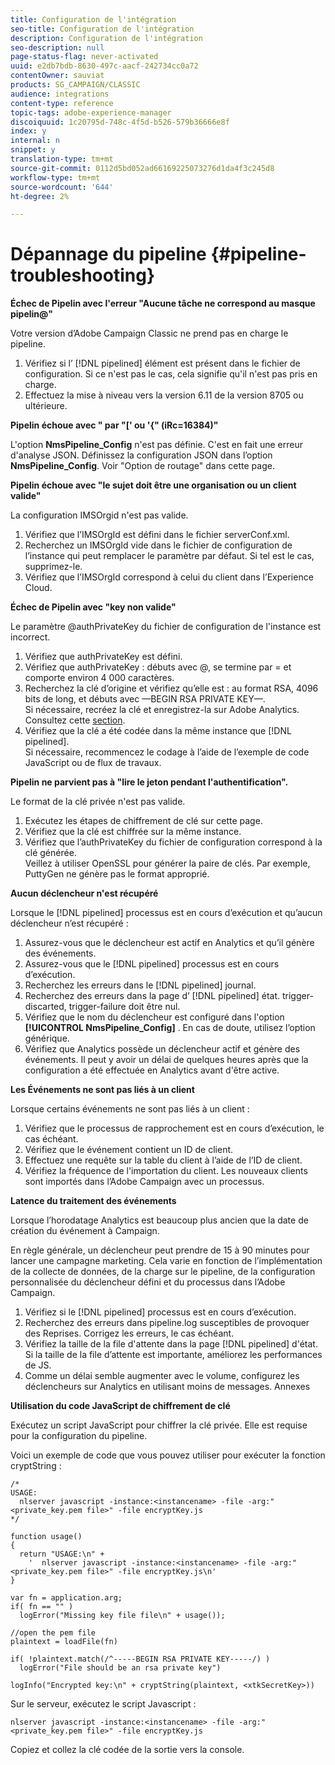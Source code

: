 ```yaml
---
title: Configuration de l'intégration
seo-title: Configuration de l'intégration
description: Configuration de l'intégration
seo-description: null
page-status-flag: never-activated
uuid: e2db7bdb-8630-497c-aacf-242734cc0a72
contentOwner: sauviat
products: SG_CAMPAIGN/CLASSIC
audience: integrations
content-type: reference
topic-tags: adobe-experience-manager
discoiquuid: 1c20795d-748c-4f5d-b526-579b36666e8f
index: y
internal: n
snippet: y
translation-type: tm+mt
source-git-commit: 0112d5bd052ad66169225073276d1da4f3c245d8
workflow-type: tm+mt
source-wordcount: '644'
ht-degree: 2%

---
```



# Dépannage du pipeline {#pipeline-troubleshooting}

**Échec de Pipelin avec l&#39;erreur &quot;Aucune tâche ne correspond au masque pipelin@&quot;**

Votre version d’Adobe Campaign Classic ne prend pas en charge le pipeline.

1. Vérifiez si l’ [!DNL pipelined] élément est présent dans le fichier de configuration. Si ce n&#39;est pas le cas, cela signifie qu&#39;il n&#39;est pas pris en charge.
1. Effectuez la mise à niveau vers la version 6.11 de la version 8705 ou ultérieure.

**Pipelin échoue avec &quot; par &quot;[&#39; ou &#39;{&quot; (iRc=16384)&quot;**

L&#39;option **NmsPipeline_Config** n&#39;est pas définie. C&#39;est en fait une erreur d&#39;analyse JSON.
Définissez la configuration JSON dans l’option **NmsPipeline_Config**. Voir &quot;Option de routage&quot; dans cette page.

**Pipelin échoue avec &quot;le sujet doit être une organisation ou un client valide&quot;**

La configuration IMSOrgid n&#39;est pas valide.

1. Vérifiez que l’IMSOrgId est défini dans le fichier serverConf.xml.
1. Recherchez un IMSOrgId vide dans le fichier de configuration de l’instance qui peut remplacer le paramètre par défaut. Si tel est le cas, supprimez-le.
1. Vérifiez que l’IMSOrgId correspond à celui du client dans l’Experience Cloud.

**Échec de Pipelin avec &quot;key non valide&quot;**

Le paramètre @authPrivateKey du fichier de configuration de l&#39;instance est incorrect.

1. Vérifiez que authPrivateKey est défini.
1. Vérifiez que authPrivateKey : débuts avec @, se termine par = et comporte environ 4 000 caractères.
1. Recherchez la clé d’origine et vérifiez qu’elle est : au format RSA, 4096 bits de long, et débuts avec —BEGIN RSA PRIVATE KEY—.
   <br> Si nécessaire, recréez la clé et enregistrez-la sur Adobe Analytics. Consultez cette [section](../../integrations/using/configuring-pipeline.md#oauth-client-creation).
1. Vérifiez que la clé a été codée dans la même instance que [!DNL pipelined]. <br>Si nécessaire, recommencez le codage à l’aide de l’exemple de code JavaScript ou de flux de travaux.

**Pipelin ne parvient pas à &quot;lire le jeton pendant l&#39;authentification&quot;.**

Le format de la clé privée n&#39;est pas valide.

1. Exécutez les étapes de chiffrement de clé sur cette page.
1. Vérifiez que la clé est chiffrée sur la même instance.
1. Vérifiez que l’authPrivateKey du fichier de configuration correspond à la clé générée. <br>Veillez à utiliser OpenSSL pour générer la paire de clés. Par exemple, PuttyGen ne génère pas le format approprié.

**Aucun déclencheur n&#39;est récupéré**

Lorsque le [!DNL pipelined] processus est en cours d’exécution et qu’aucun déclencheur n’est récupéré :

1. Assurez-vous que le déclencheur est actif en Analytics et qu’il génère des événements.
1. Assurez-vous que le [!DNL pipelined] processus est en cours d’exécution.
1. Recherchez les erreurs dans le [!DNL pipelined] journal.
1. Recherchez des erreurs dans la page d’ [!DNL pipelined] état. trigger-discarted, trigger-failure doit être nul.
1. Vérifiez que le nom du déclencheur est configuré dans l&#39;option **[!UICONTROL NmsPipeline_Config]** . En cas de doute, utilisez l’option générique.
1. Vérifiez que Analytics possède un déclencheur actif et génère des événements. Il peut y avoir un délai de quelques heures après que la configuration a été effectuée en Analytics avant d&#39;être active.

**Les Événements ne sont pas liés à un client**

Lorsque certains événements ne sont pas liés à un client :

1. Vérifiez que le processus de rapprochement est en cours d’exécution, le cas échéant.
1. Vérifiez que le événement contient un ID de client.
1. Effectuez une requête sur la table du client à l’aide de l’ID de client.
1. Vérifiez la fréquence de l&#39;importation du client. Les nouveaux clients sont importés dans l’Adobe Campaign avec un processus.

**Latence du traitement des événements**

Lorsque l’horodatage Analytics est beaucoup plus ancien que la date de création du événement à Campaign.

En règle générale, un déclencheur peut prendre de 15 à 90 minutes pour lancer une campagne marketing. Cela varie en fonction de l’implémentation de la collecte de données, de la charge sur le pipeline, de la configuration personnalisée du déclencheur défini et du processus dans l’Adobe Campaign.

1. Vérifiez si le [!DNL pipelined] processus est en cours d’exécution.
1. Recherchez des erreurs dans pipeline.log susceptibles de provoquer des Reprises. Corrigez les erreurs, le cas échéant.
1. Vérifiez la taille de la file d&#39;attente dans la page [!DNL pipelined] d&#39;état. Si la taille de la file d’attente est importante, améliorez les performances de JS.
1. Comme un délai semble augmenter avec le volume, configurez les déclencheurs sur Analytics en utilisant moins de messages.
Annexes

**Utilisation du code JavaScript de chiffrement de clé**

Exécutez un script JavaScript pour chiffrer la clé privée. Elle est requise pour la configuration du pipeline.

Voici un exemple de code que vous pouvez utiliser pour exécuter la fonction cryptString :

```
/*
USAGE:
  nlserver javascript -instance:<instancename> -file -arg:"<private_key.pem file>" -file encryptKey.js
*/
 
function usage()
{
  return "USAGE:\n" +
    '  nlserver javascript -instance:<instancename> -file -arg:"<private_key.pem file>" -file encryptKey.js\n'
}
 
var fn = application.arg;
if( fn == "" )
  logError("Missing key file file\n" + usage());
 
//open the pem file
plaintext = loadFile(fn)
 
if( !plaintext.match(/^-----BEGIN RSA PRIVATE KEY-----/) )
  logError("File should be an rsa private key")
 
logInfo("Encrypted key:\n" + cryptString(plaintext, <xtkSecretKey>))
```

Sur le serveur, exécutez le script Javascript :

```
nlserver javascript -instance:<instancename> -file -arg:"<private_key.pem file>" -file encryptKey.js
```

Copiez et collez la clé codée de la sortie vers la console.